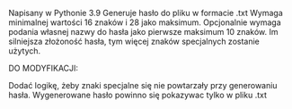 Napisany w Pythonie 3.9
Generuje hasło do pliku w formacie .txt
Wymaga minimalnej wartości 16 znaków i 28 jako maksimum.
Opcjonalnie wymaga podania własnej nazwy do hasła jako pierwsze maksimum 10 znaków.
Im silniejsza złożoność hasła, tym więcej znaków specjalnych zostanie użytych.


DO MODYFIKACJI:

Dodać logikę, żeby znaki specjalne się nie powtarzały przy generowaniu hasła.
Wygenerowane hasło powinno się pokazywac tylko w pliku .txt
